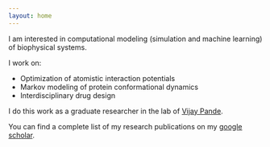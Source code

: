 ```yaml
---
layout: home
---
```


I am interested in computational modeling (simulation and machine learning) of biophysical systems.


I work on:
- Optimization of atomistic interaction potentials 
- Markov modeling of protein conformational dynamics 
- Interdisciplinary drug design 


I do this work as a graduate researcher in the lab of [Vijay Pande](https://www.pandelab.org).  

You can find a complete list of my research publications on my [google scholar](https://scholar.google.com/citations?user=5puhOkwAAAAJ&hl=en).

